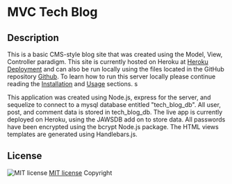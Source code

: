 # MVC Tech Blog

## Description
This is a basic CMS-style blog site that was created using the Model, View, Controller paradigm.  This site is currently hosted on Heroku at [Heroku Deployment](https://thawing-savannah-65999.herokuapp.com/) and can also be run locally using the files located in the GitHub repository [Github](https://github.com/sf487552/Tech-Blog).  To learn how to run this server locally please continue reading the [Installation](#installation) and [Usage](#usage) sections.  s

This application was created using Node.js, express for the server, and sequelize to connect to a mysql database entitled "tech_blog_db".  All user, post, and comment data is stored in tech_blog_db.  The live app is currently deployed on Heroku, using the JAWSDB add on to store data.  All passwords have been encrypted using the bcrypt Node.js package.  The HTML views templates are generated using Handlebars.js.

## License
![MIT license](https://img.shields.io/badge/license-MIT-brightgreen)
[MIT license](https://opensource.org/licenses/MIT)
Copyright <YEAR> <COPYRIGHT HOLDER>

